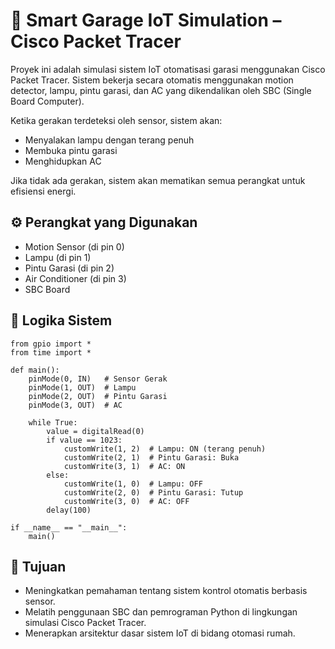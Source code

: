 
# 🚗 Smart Garage IoT Simulation – Cisco Packet Tracer

Proyek ini adalah simulasi sistem IoT otomatisasi garasi menggunakan Cisco Packet Tracer. Sistem bekerja secara otomatis menggunakan motion detector, lampu, pintu garasi, dan AC yang dikendalikan oleh SBC (Single Board Computer).

Ketika gerakan terdeteksi oleh sensor, sistem akan:

- Menyalakan lampu dengan terang penuh
- Membuka pintu garasi
- Menghidupkan AC

Jika tidak ada gerakan, sistem akan mematikan semua perangkat untuk efisiensi energi.


## ⚙️ Perangkat yang Digunakan

- Motion Sensor (di pin 0)
- Lampu (di pin 1)
- Pintu Garasi (di pin 2)
- Air Conditioner (di pin 3)
- SBC Board


## 🧠 Logika Sistem

```
from gpio import *
from time import *

def main():
	pinMode(0, IN)   # Sensor Gerak
	pinMode(1, OUT)  # Lampu
	pinMode(2, OUT)  # Pintu Garasi
	pinMode(3, OUT)  # AC

	while True:
		value = digitalRead(0)
		if value == 1023:
			customWrite(1, 2)  # Lampu: ON (terang penuh)
			customWrite(2, 1)  # Pintu Garasi: Buka
			customWrite(3, 1)  # AC: ON
		else:
			customWrite(1, 0)  # Lampu: OFF
			customWrite(2, 0)  # Pintu Garasi: Tutup
			customWrite(3, 0)  # AC: OFF
		delay(100)

if __name__ == "__main__":
	main()
```

## 🎯 Tujuan

- Meningkatkan pemahaman tentang sistem kontrol otomatis berbasis sensor.
- Melatih penggunaan SBC dan pemrograman Python di lingkungan simulasi Cisco Packet Tracer.
- Menerapkan arsitektur dasar sistem IoT di bidang otomasi rumah.

